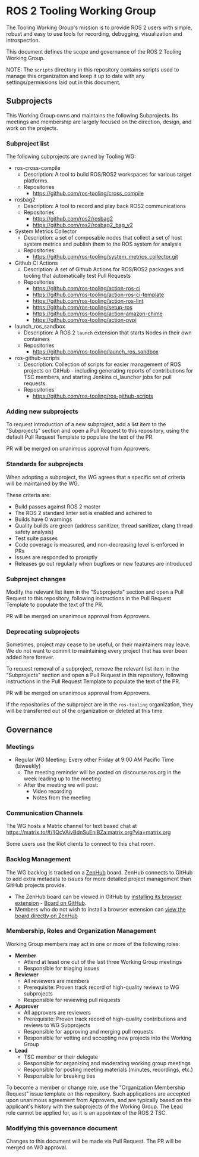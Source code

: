 # ROS 2 Tooling Working Group

The Tooling Working Group's mission is to provide ROS 2 users with simple, robust and easy to use tools for recording, debugging, visualization and introspection.

This document defines the scope and governance of the ROS 2 Tooling Working Group.

NOTE: The `scripts` directory in this repository contains scripts used to manage this organization and keep it up to date with any settings/permissions laid out in this document.


## Subprojects

This Working Group owns and maintains the following Subprojects.
Its meetings and membership are largely focused on the direction, design, and work on the projects.


### Subproject list

The following subprojects are owned by Tooling WG:
* ros-cross-compile
  * Description: A tool to build ROS/ROS2 workspaces for various target platforms.
  * Repositories
    * https://github.com/ros-tooling/cross_compile
* rosbag2
  * Description: A tool to record and play back ROS2 communications
  * Repositories
    * https://github.com/ros2/rosbag2
    * https://github.com/ros2/rosbag2_bag_v2
* System Metrics Collector
  * Description: a set of composable nodes that collect a set of host system metrics and publish them to the ROS system for analysis
  * Repositories
    * https://github.com/ros-tooling/system_metrics_collector.git
* Github CI Actions
  * Description: A set of Github Actions for ROS/ROS2 packages and tooling that automatically test Pull Requests
  * Repositories
    * https://github.com/ros-tooling/action-ros-ci
    * https://github.com/ros-tooling/action-ros-ci-template
    * https://github.com/ros-tooling/action-ros-lint
    * https://github.com/ros-tooling/setup-ros
    * https://github.com/ros-tooling/action-amazon-chime
    * https://github.com/ros-tooling/action-pypi
* launch_ros_sandbox
  * Description: A ROS 2 `launch` extension that starts Nodes in their own containers
  * Repositories
    * https://github.com/ros-tooling/launch_ros_sandbox
* ros-github-scripts
  * Description: Collection of scripts for easier management of ROS projects on GitHub - including generating reports of contributions for TSC members, and starting Jenkins ci_launcher jobs for pull requests.
  * Repositories
    * https://github.com/ros-tooling/ros-github-scripts


### Adding new subprojects

To request introduction of a new subproject, add a list item to the "Subprojects" section and open a Pull Request to this repository, using the default Pull Request Template to populate the text of the PR.

PR will be merged on unanimous approval from Approvers.

### Standards for subprojects

When adopting a subproject, the WG agrees that a specific set of criteria will be maintained by the WG.

These criteria are:
* Build passes against ROS 2 master
* The ROS 2 standard linter set is enabled and adhered to
* Builds have 0 warnings
* Quality builds are green (address sanitizer, thread sanitizer, clang thread safety analysis)
* Test suite passes
* Code coverage is measured, and non-decreasing level is enforced in PRs
* Issues are responded to promptly
* Releases go out regularly when bugfixes or new features are introduced


### Subproject changes

Modify the relevant list item in the "Subprojects" section and open a Pull Request to this repository, following instructions in the Pull Request Template to populate the text of the PR.

PR will be merged on unanimous approval from Approvers.


### Deprecating subprojects

Sometimes, project may cease to be useful, or their maintainers may leave.
We do not want to commit to maintaining every project that has ever been added here forever.

To request removal of a subproject, remove the relevant list item in the "Subprojects" section and open a Pull Request in this repository, following instructions in the Pull Request Template to populate the text of the PR.

PR will be merged on unanimous approval from Approvers.

If the repositories of the subproject are in the `ros-tooling` organization, they will be transferred out of the organization or deleted at this time.


## Governance

### Meetings

* Regular WG Meeting: Every other Friday at 9:00 AM Pacific Time (biweekly)
  * The meeting reminder will be posted on discourse.ros.org in the week leading up to the meeting
  * After the meeting we will post:
    * Video recording
    * Notes from the meeting


### Communication Channels

The WG hosts a Matrix channel for text based chat at https://matrix.to/#/!IQcVAivBdnSuEniBZa:matrix.org?via=matrix.org

Some users use the Riot clients to connect to this chat room.


### Backlog Management

The WG backlog is tracked on a [ZenHub](https://www.zenhub.com/) board.
ZenHub connects to GitHub to add extra metadata to issues for more detailed project management than GitHub projects provide.
* The ZenHub board can be viewed in GitHub by [installing its browser extension](https://www.zenhub.com/extension) - [Board on GitHub](https://github.com/ros-tooling/community#zenhub).
* Members who do not wish to install a browser extension can [view the board directly on ZenHub](https://app.zenhub.com/workspaces/ros-2-tooling-working-group-5dc4f36af1b75b0001fb7c8d/board)


### Membership, Roles and Organization Management

Working Group members may act in one or more of the following roles:

* **Member**
  * Attend at least one out of the last three Working Group meetings
  * Responsible for triaging issues
* **Reviewer**
  * All reviewers are members
  * Prerequisite: Proven track record of high-quality reviews to WG subprojects
  * Responsible for reviewing pull requests
* **Approver**
  * All approvers are reviewers
  * Prerequisite: Proven track record of high-quality contributions and reviews to WG Subprojects
  * Responsible for approving and merging pull requests
  * Responsible for vetting and accepting new projects into the Working Group
* **Lead**
  * TSC member or their delegate
  * Responsible for organizing and moderating working group meetings
  * Responsible for posting meeting materials (minutes, recordings, etc.)
  * Responsible for breaking ties

To become a member or change role, use the "Organization Membership Request" issue template on this repository.
Such applications are accepted upon unanimous agreement from Approvers, and are typically based on the applicant's history with the subprojects of the Working Group.
The Lead role cannot be applied for, as it is an appointee of the ROS 2 TSC.


### Modifying this governance document

Changes to this document will be made via Pull Request.
The PR will be merged on WG approval.
